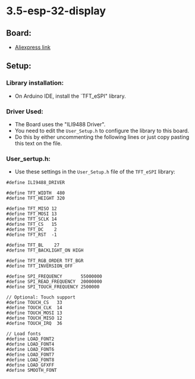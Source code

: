 # 3.5-esp-32-display

## Board:
- [Aliexpress link](https://www.aliexpress.us/item/3256808473949829.html?spm=a2g0o.order_list.order_list_main.17.622d1802tacMVU&gatewayAdapt=glo2usa)

## Setup:
### Library installation:
- On Arduino IDE, install the `TFT_eSPI" library.
### Driver Used:
- The Board uses the "ILI9488 Driver".
- You need to edit the `User_Setup.h` to configure the library to this board.
- Do this by either uncommenting the following lines or just copy pasting this text on the file.
### User_sertup.h:
- Use these settings in the `User_Setup.h` file of the `TFT_eSPI` library:
```
#define ILI9488_DRIVER

#define TFT_WIDTH  480
#define TFT_HEIGHT 320

#define TFT_MISO 12
#define TFT_MOSI 13
#define TFT_SCLK 14
#define TFT_CS   15
#define TFT_DC    2
#define TFT_RST  -1

#define TFT_BL    27
#define TFT_BACKLIGHT_ON HIGH

#define TFT_RGB_ORDER TFT_BGR
#define TFT_INVERSION_OFF

#define SPI_FREQUENCY       55000000
#define SPI_READ_FREQUENCY  20000000
#define SPI_TOUCH_FREQUENCY 2500000

// Optional: Touch support
#define TOUCH_CS   33
#define TOUCH_CLK  14
#define TOUCH_MOSI 13
#define TOUCH_MISO 12
#define TOUCH_IRQ  36

// Load fonts
#define LOAD_FONT2
#define LOAD_FONT4
#define LOAD_FONT6
#define LOAD_FONT7
#define LOAD_FONT8
#define LOAD_GFXFF
#define SMOOTH_FONT
```

